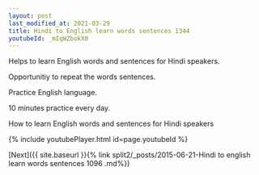 ```yaml
---
layout: post
last_modified_at: 2021-03-29
title: Hindi to English learn words sentences 1344 
youtubeId: _mIqWZbokX0
---
```

 
 
Helps to learn English words and sentences for Hindi speakers.

Opportunitiy to repeat the words sentences. 

Practice English language. 
 
10 minutes practice every day. 
 
How to learn English words and sentences for Hindi speakers 
 
{% include youtubePlayer.html id=page.youtubeId %}
 
 
[Next]({{ site.baseurl }}{% link  split2/_posts/2015-06-21-Hindi to english learn words sentences 1096 .md%})
 
